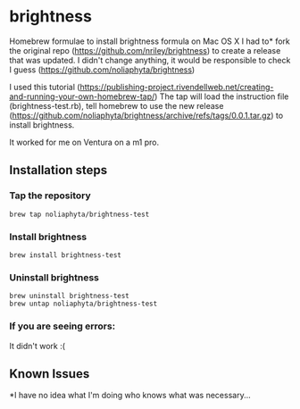 # brightness

Homebrew formulae to install brightness formula on Mac OS X
I had to* fork the original repo (https://github.com/nriley/brightness) to create a release that was updated.
I didn't change anything, it would be responsible to check I guess (https://github.com/noliaphyta/brightness)

I used this tutorial (https://publishing-project.rivendellweb.net/creating-and-running-your-own-homebrew-tap/)
The tap will load the instruction file (brightness-test.rb), tell homebrew to use the new release (https://github.com/noliaphyta/brightness/archive/refs/tags/0.0.1.tar.gz) to install brightness.

It worked for me on Ventura on a m1 pro.

## Installation steps

### Tap the repository
```
brew tap noliaphyta/brightness-test
```

### Install brightness
```
brew install brightness-test
```

### Uninstall brightness
```
brew uninstall brightness-test
brew untap noliaphyta/brightness-test
```

### If you are seeing errors:

It didn't work :(

## Known Issues
*I have no idea what I'm doing who knows what was necessary...

